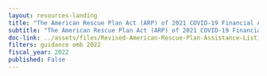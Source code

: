 ```yaml
---
layout: resources-landing
title: "The American Rescue Plan Act (ARP) of 2021 COVID-19 Financial Assistance Programs"
subtitle: "The American Rescue Plan Act (ARP) of 2021 COVID-19 Financial Assistance Programs"
doc-link: ../assets/files/Revised-American-Rescue-Plan-Assistance-Listings_10-29-2021.pdf
filters: guidance omb 2022
fiscal_year: 2022
published: False
---
```

